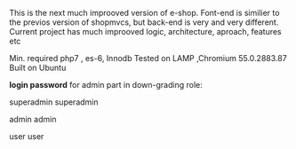 

This is the next much improoved version of e-shop. Font-end is similier
to the previos version of shopmvcs, but back-end is very and very
different. Current project has much improoved logic, architecture,
aproach, features etc


 
 Min. required php7 , es-6, Innodb
 Tested on LAMP ,Chromium  55.0.2883.87 Built on Ubuntu
 
 **login     password** for admin part in down-grading role:
 
 superadmin  superadmin
 
 admin       admin
 
 user        user
 
 
